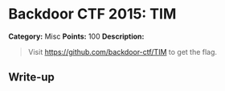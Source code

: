# Backdoor CTF 2015: TIM

**Category:** Misc
**Points:** 100
**Description:** 

> Visit https://github.com/backdoor-ctf/TIM to get the flag.

## Write-up

